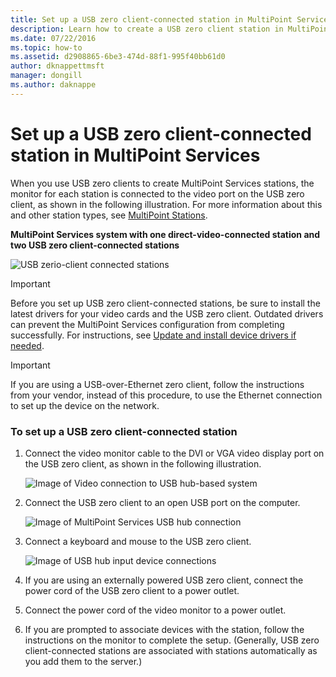 ```yaml
---
title: Set up a USB zero client-connected station in MultiPoint Services
description: Learn how to create a USB zero client station in MultiPoint Services
ms.date: 07/22/2016
ms.topic: how-to
ms.assetid: d2908865-6be3-474d-88f1-995f40bb61d0
author: dknappettmsft
manager: dongill
ms.author: daknappe
---
```

# Set up a USB zero client-connected station in MultiPoint Services
When you use USB zero clients to create MultiPoint Services stations, the monitor for each station is connected to the video port on the USB zero client, as shown in the following illustration. For more information about this and other station types, see [MultiPoint Stations](MultiPoint-services-Stations.md).

**MultiPoint Services system with one direct-video-connected station and two USB zero client-connected stations**

![USB zerio-client connected stations](./media/WMS11_diagram7.gif)

> [!IMPORTANT]
> Before you set up USB zero client-connected stations, be sure to install the latest drivers for your video cards and the USB zero client. Outdated drivers can prevent the MultiPoint Services configuration from completing successfully. For instructions, see [Update and install device drivers if needed](Update-and-install-device-drivers-if-needed.md).

> [!IMPORTANT]
> If you are using a USB-over-Ethernet zero client, follow the instructions from your vendor, instead of this procedure, to use the Ethernet connection to set up the device on the network.

### To set up a USB zero client-connected station

1.  Connect the video monitor cable to the DVI or VGA video display port on the USB zero client, as shown in the following illustration.

    ![Image of Video connection to USB hub-based system](./media/WMSVideoConnection.gif)

2.  Connect the USB zero client to an open USB port on the computer.

    ![Image of MultiPoint Services USB hub connection](./media/WMSUSBHubConnection.gif)

3.  Connect a keyboard and mouse to the USB zero client.

    ![Image of USB hub input device connections](./media/WMSUSBDeviceConnection.gif)

4.  If you are using an externally powered USB zero client, connect the power cord of the USB zero client to a power outlet.

5.  Connect the power cord of the video monitor to a power outlet.

6.  If you are prompted to associate devices with the station, follow the instructions on the monitor to complete the setup. (Generally, USB zero client-connected stations are associated with stations automatically as you add them to the server.)
